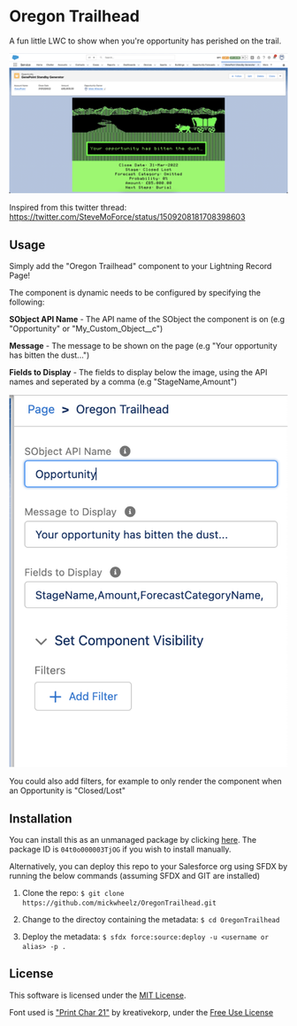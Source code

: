# Oregon Trailhead

A fun little LWC to show when you're opportunity has perished on the trail. 

![A screenshot of the component](screenshot.png)

Inspired from this twitter thread: https://twitter.com/SteveMoForce/status/1509208181708398603

## Usage

Simply add the "Oregon Trailhead" component to your Lightning Record Page!

The component is dynamic needs to be configured by specifying the following:

**SObject API Name** - The API name of the SObject the component is on (e.g "Opportunity" or "My_Custom_Object__c")

**Message** - The message to be shown on the page (e.g "Your opportunity has bitten the dust...")

**Fields to Display** - The fields to display below the image, using the API names and seperated by a comma (e.g "StageName,Amount")

![A screenshot of the config](config.png)

You could also add filters, for example to only render the component when an Opportunity is "Closed/Lost"

## Installation

You can install this as an unmanaged package by clicking [here](https://login.salesforce.com/packaging/installPackage.apexp?p0=04t0o000003TjOG). The package ID is `04t0o000003TjOG` if you wish to install manually.

Alternatively, you can deploy this repo to your Salesforce org using SFDX by running the below commands (assuming SFDX and GIT are installed)

1. Clone the repo: `$ git clone https://github.com/mickwheelz/OregonTrailhead.git`

2. Change to the directoy containing the metadata: `$ cd OregonTrailhead`

3. Deploy the metadata: `$ sfdx force:source:deploy -u <username or alias> -p .`

## License

This software is licensed under the [MIT License](https://github.com/mickwheelz/OregonTrailhead/blob/main/LICENSE).

Font used is ["Print Char 21"](https://www.kreativekorp.com/software/fonts/apple2.shtml) by kreativekorp, under the [Free Use License](https://www.kreativekorp.com/software/fonts/FreeLicense.txt)
